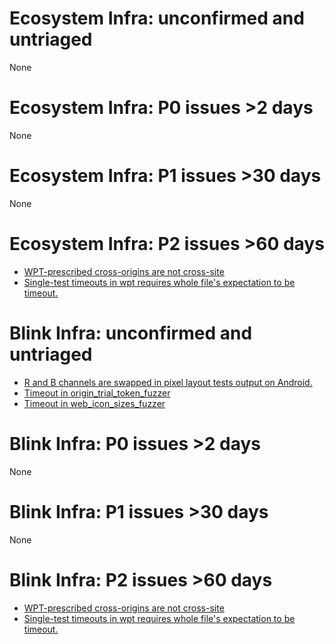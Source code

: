# Ecosystem Infra: unconfirmed and untriaged
None

# Ecosystem Infra: P0 issues >2 days
None

# Ecosystem Infra: P1 issues >30 days
None

# Ecosystem Infra: P2 issues >60 days
* [WPT-prescribed cross-origins are not cross-site](https://crbug.com/783416)
* [Single-test timeouts in wpt requires whole file's expectation to be timeout.](https://crbug.com/777526)

# Blink Infra: unconfirmed and untriaged
* [R and B channels are swapped in pixel layout tests output on Android.](https://crbug.com/804492)
* [Timeout in origin_trial_token_fuzzer](https://crbug.com/802377)
* [Timeout in web_icon_sizes_fuzzer](https://crbug.com/802134)

# Blink Infra: P0 issues >2 days
None

# Blink Infra: P1 issues >30 days
None

# Blink Infra: P2 issues >60 days
* [WPT-prescribed cross-origins are not cross-site](https://crbug.com/783416)
* [Single-test timeouts in wpt requires whole file's expectation to be timeout.](https://crbug.com/777526)

